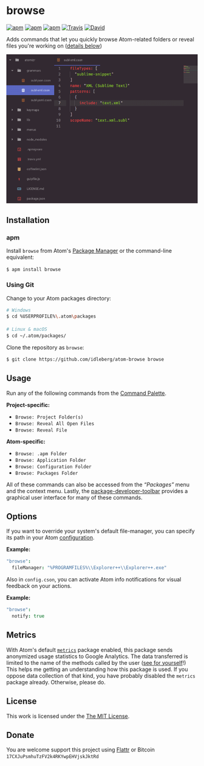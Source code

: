 # browse

[![apm](https://img.shields.io/apm/l/browse.svg?style=flat-square)](https://atom.io/packages/browse)
[![apm](https://img.shields.io/apm/v/browse.svg?style=flat-square)](https://atom.io/packages/browse)
[![apm](https://img.shields.io/apm/dm/browse.svg?style=flat-square)](https://atom.io/packages/browse)
[![Travis](https://img.shields.io/travis/idleberg/atom-browse.svg?style=flat-square)](https://travis-ci.org/idleberg/atom-browse)
[![David](https://img.shields.io/david/dev/idleberg/atom-browse.svg?style=flat-square)](https://david-dm.org/idleberg/atom-browse?type=dev)

Adds commands that let you quickly browse Atom-related folders or reveal files you're working on ([details below](#usage))

![Screenshot](https://raw.githubusercontent.com/idleberg/atom-browse/master/screenshot.gif)

## Installation

### apm

Install `browse` from Atom's [Package Manager](http://flight-manual.atom.io/using-atom/sections/atom-packages/) or the command-line equivalent:

`$ apm install browse`

### Using Git

Change to your Atom packages directory:

```bash
# Windows
$ cd %USERPROFILE%\.atom\packages

# Linux & macOS
$ cd ~/.atom/packages/
```

Clone the repository as `browse`:

```bash
$ git clone https://github.com/idleberg/atom-browse browse
```

## Usage

Run any of the following commands from the [Command Palette](https://atom.io/docs/latest/getting-started-atom-basics#command-palette).

**Project-specific:**

* `Browse: Project Folder(s)`
* `Browse: Reveal All Open Files`
* `Browse: Reveal File`

**Atom-specific:**

* `Browse: .apm Folder`
* `Browse: Application Folder`
* `Browse: Configuration Folder`
* `Browse: Packages Folder`

All of these commands can also be accessed from the *“Packages”* menu and the context menu. Lastly, the [package-developer-toolbar](https://github.com/idleberg/atom-package-developer-toolbar) provides a graphical user interface for many of these commands.

## Options

If you want to override your system's default file-manager, you can specify its path in your Atom [configuration](http://flight-manual.atom.io/using-atom/sections/basic-customization/#_global_configuration_settings).

**Example:**

```cson
"browse":
  fileManager: "%PROGRAMFILES%\\Explorer++\\Explorer++.exe"
```

Also in `config.cson`, you can activate Atom info notifications for visual feedback on your actions.

**Example:**

```cson
"browse":
  notify: true
```

## Metrics

With Atom's default [`metrics`](https://atom.io/packages/metrics) package enabled, this package sends anonymized usage statistics to Google Analytics. The data transferred is limited to the name of the methods called by the user ([see for yourself](https://github.com/idleberg/atom-browse/search?q=ga+sendEvent&l=CoffeeScript)!) This helps me getting an understanding how this package is used. If you oppose data collection of that kind, you have probably disabled the `metrics` package already. Otherwise, please do.

## License

This work is licensed under the [The MIT License](LICENSE.md).

## Donate

You are welcome support this project using [Flattr](https://flattr.com/submit/auto?user_id=idleberg&url=https://github.com/idleberg/atom-browse) or Bitcoin `17CXJuPsmhuTzFV2k4RKYwpEHVjskJktRd`

